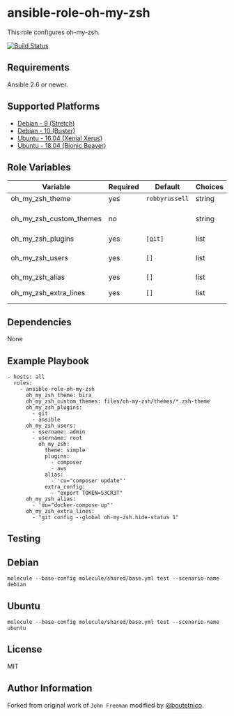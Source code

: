 ansible-role-oh-my-zsh
======================

This role configures oh-my-zsh.

[![Build Status](https://travis-ci.org/boutetnico/ansible-role-oh-my-zsh.svg?branch=master)](https://travis-ci.org/boutetnico/ansible-role-oh-my-zsh)

Requirements
------------

Ansible 2.6 or newer.

Supported Platforms
-------------------
- [Debian - 9 (Stretch)](https://wiki.debian.org/DebianStretch)
- [Debian - 10 (Buster)](https://wiki.debian.org/DebianBuster)
- [Ubuntu - 16.04 (Xenial Xerus)](http://releases.ubuntu.com/16.04/)
- [Ubuntu - 18.04 (Bionic Beaver)](http://releases.ubuntu.com/18.04/)


Role Variables
--------------

| Variable                     | Required | Default        | Choices   | Comments                                    |
|------------------------------|----------|--------------- |-----------|---------------------------------------------|
| oh_my_zsh_theme              | yes      | `robbyrussell` | string    | Default theme                               |
| oh_my_zsh_custom_themes      | no       |                | string    | Local path to themes files to install       |
| oh_my_zsh_plugins            | yes      | `[git]`        | list      | Default plugins                             |
| oh_my_zsh_users              | yes      | `[]`           | list      | Users to configure. See `defaults/main.yml` |
| oh_my_zsh_alias              | yes      | `[]`           | list      | Default alias                               |
| oh_my_zsh_extra_lines        | yes      | `[]`           | list      | Extra config lines in `.zshrc`              |

Dependencies
------------

None

Example Playbook
----------------

    - hosts: all
      roles:
        - ansible-role-oh-my-zsh
          oh_my_zsh_theme: bira
          oh_my_zsh_custom_themes: files/oh-my-zsh/themes/*.zsh-theme
          oh_my_zsh_plugins:
            - git
            - ansible
          oh_my_zsh_users:
            - username: admin
            - username: root
              oh_my_zsh:
                theme: simple
                plugins:
                  - composer
                  - aws
                alias:
                  - 'cu="composer update"'
                extra_config:
                  - "export TOKEN=S3CR3T"
          oh_my_zsh_alias:
            - 'du="docker-compose up"'
          oh_my_zsh_extra_lines:
            - "git config --global oh-my-zsh.hide-status 1"

Testing
-------

## Debian

`molecule --base-config molecule/shared/base.yml test --scenario-name debian`

## Ubuntu

`molecule --base-config molecule/shared/base.yml test --scenario-name ubuntu`

License
-------

MIT

Author Information
------------------

Forked from original work of `John Freeman` modified by [@boutetnico](https://github.com/boutetnico).
